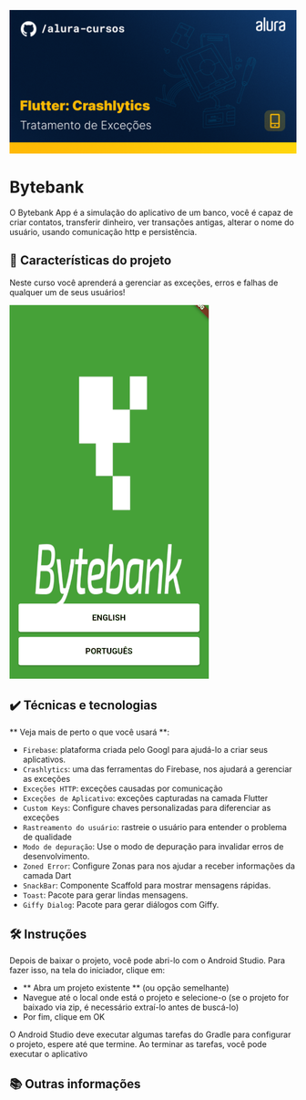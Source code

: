![Thumbnail GitHub](https://raw.githubusercontent.com/Kakomo/Flutter-CrashLytics/master/Readme%20Template%20(1).png)

# Bytebank

O Bytebank App é a simulação do aplicativo de um banco, você é capaz de criar contatos, transferir dinheiro, ver transações antigas, alterar o nome do usuário, usando comunicação http e persistência.

## 🔨 Características do projeto

Neste curso você aprenderá a gerenciar as exceções, erros e falhas de qualquer um de seus usuários!

![](https://raw.githubusercontent.com/Kakomo/Flutter-I18N/master/i18nGif.gif)

## ✔️ Técnicas e tecnologias

** Veja mais de perto o que você usará **:
- `Firebase`: plataforma criada pelo Googl para ajudá-lo a criar seus aplicativos.
- `Crashlytics`: uma das ferramentas do Firebase, nos ajudará a gerenciar as exceções
- `Exceções HTTP`: exceções causadas por comunicação
- `Exceções de Aplicativo`: exceções capturadas na camada Flutter
- `Custom Keys`: Configure chaves personalizadas para diferenciar as exceções
- `Rastreamento do usuário`: rastreie o usuário para entender o problema de qualidade
- `Modo de depuração`: Use o modo de depuração para invalidar erros de desenvolvimento.
- `Zoned Error`: Configure Zonas para nos ajudar a receber informações da camada Dart
- `SnackBar`: Componente Scaffold para mostrar mensagens rápidas.
- `Toast`: Pacote para gerar lindas mensagens.
- `Giffy Dialog`: Pacote para gerar diálogos com Giffy.

## 🛠️ Instruções

Depois de baixar o projeto, você pode abri-lo com o Android Studio. Para fazer isso, na tela do iniciador, clique em:

- ** Abra um projeto existente ** (ou opção semelhante)
- Navegue até o local onde está o projeto e selecione-o (se o projeto for baixado via zip, é necessário extraí-lo antes de buscá-lo)
- Por fim, clique em OK

O Android Studio deve executar algumas tarefas do Gradle para configurar o projeto, espere até que termine. Ao terminar as tarefas, você pode executar o aplicativo

## 📚 Outras informações


